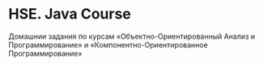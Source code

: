 HSE. Java Course
===============

Домашнии задания по курсам «Объектно-Ориентированный Анализ и Программирование» и «Компонентно-Ориентированное Программирование»
